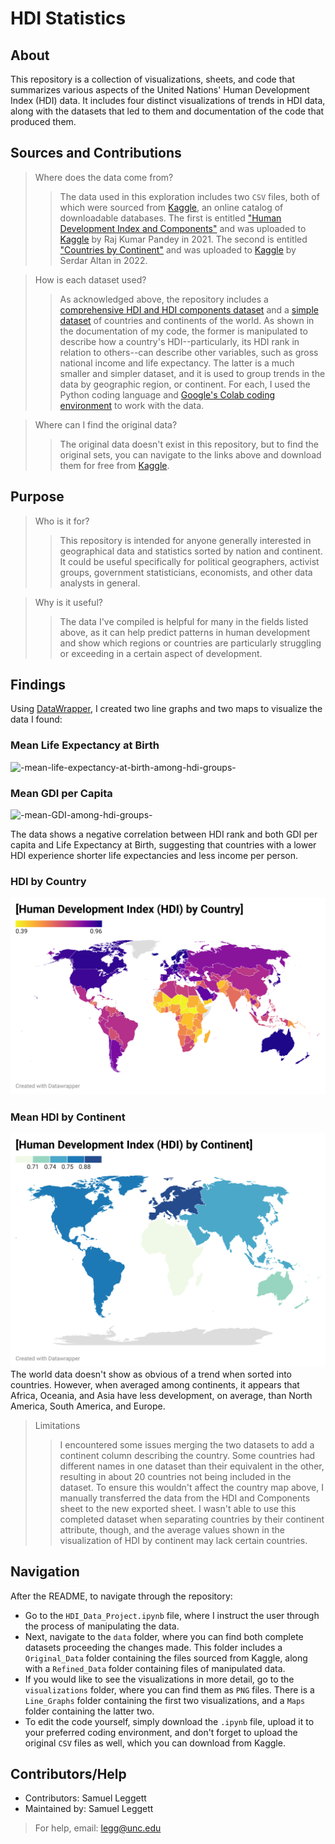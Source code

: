 # HDI Statistics
## About
This repository is a collection of visualizations, sheets, and code that summarizes various aspects of the United Nations' Human Development Index (HDI) data. It includes four distinct visualizations of trends in HDI data, along with the datasets that led to them and documentation of the code that produced them.

## Sources and Contributions
>Where does the data come from?
>>The data used in this exploration includes two `CSV` files, both of which were sourced from [Kaggle](https://www.kaggle.com/), an online catalog of downloadable databases. The first is entitled ["Human Development Index and Components"](https://www.kaggle.com/datasets/rajkumarpandey02/human-development-index-and-components) and was uploaded to [Kaggle](https://www.kaggle.com/) by Raj Kumar Pandey in 2021. The second is entitled ["Countries by Continent"](https://www.kaggle.com/datasets/hserdaraltan/countries-by-continent) and was uploaded to [Kaggle](https://www.kaggle.com/) by Serdar Altan in 2022.

>How is each dataset used?
>>As acknowledged above, the repository includes a [comprehensive HDI and HDI components dataset](https://www.kaggle.com/datasets/rajkumarpandey02/human-development-index-and-components) and a [simple dataset](https://www.kaggle.com/datasets/hserdaraltan/countries-by-continent) of countries and continents of the world. As shown in the documentation of my code, the former is manipulated to describe how a country's HDI--particularly, its HDI rank in relation to others--can describe other variables, such as gross national income and life expectancy. The latter is a much smaller and simpler dataset, and it is used to group trends in the data by geographic region, or continent. For each, I used the Python coding language and [Google's Colab coding environment](https://colab.research.google.com/) to work with the data.

>Where can I find the original data?
>>The original data doesn't exist in this repository, but to find the original sets, you can navigate to the links above and download them for free from [Kaggle](https://www.kaggle.com/). 
## Purpose
>Who is it for?
>>This repository is intended for anyone generally interested in geographical data and statistics sorted by nation and continent. It could be useful specifically for political geographers, activist groups, government statisticians, economists, and other data analysts in general.

>Why is it useful?
>>The data I've compiled is helpful for many in the fields listed above, as it can help predict patterns in human development and show which regions or countries are particularly struggling or exceeding in a certain aspect of development.

## Findings
Using [DataWrapper](https://www.datawrapper.de), I created two line graphs and two maps to visualize the data I found:
### Mean Life Expectancy at Birth 
![-mean-life-expectancy-at-birth-among-hdi-groups-](/visualizations/Line_Graphs/Life-Expectancy_by_HDI_Category.png)
### Mean GDI per Capita
![-mean-GDI-among-hdi-groups-](/visualizations/Line_Graphs/GNI_by_HDI_Category.png)

The data shows a negative correlation between HDI rank and both GDI per capita and Life Expectancy at Birth, suggesting that countries with a lower HDI experience shorter life expectancies and less income per person. 
### HDI by Country 
![-hdi-countries-](/visualizations/Maps/HDI-Countries.png)
### Mean HDI by Continent
![-hdi-continents-](/visualizations/Maps/HDI-Continents.png)
The world data doesn't show as obvious of a trend when sorted into countries. However, when averaged among continents, it appears that Africa, Oceania, and Asia have less development, on average, than North America, South America, and Europe. 
>Limitations
>>I encountered some issues merging the two datasets to add a continent column describing the country. Some countries had different names in one dataset than their equivalent in the other, resulting in about 20 countries not being included in the dataset. To ensure this wouldn't affect the country map above, I manually transferred the data from the HDI and Components sheet to the new exported sheet. I wasn't able to use this completed dataset when separating countries by their continent attribute, though, and the average values shown in the visualization of HDI by continent may lack certain countries. 
## Navigation
After the README, to navigate through the repository:
* Go to the `HDI_Data_Project.ipynb` file, where I instruct the user through the process of manipulating the data.
* Next, navigate to the `data` folder, where you can find both complete datasets proceeding the changes made. This folder includes a `Original_Data` folder containing the files sourced from Kaggle, along with a `Refined_Data` folder containing files of manipulated data.
* If you would like to see the visualizations in more detail, go to the `visualizations` folder, where you can find them as `PNG` files. There is a `Line_Graphs` folder containing the first two visualizations, and a `Maps` folder containing the latter two.
* To edit the code yourself, simply download the `.ipynb` file, upload it to your preferred coding environment, and don't forget to upload the original `CSV` files as well, which you can download from Kaggle. 
## Contributors/Help
* Contributors: Samuel Leggett
* Maintained by: Samuel Leggett
>For help, email: legg@unc.edu
